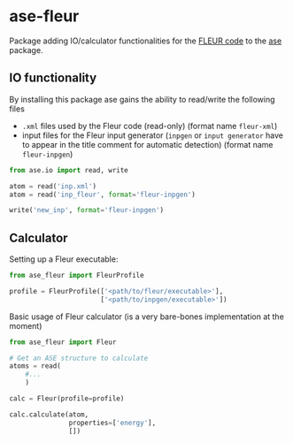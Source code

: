 # ase-fleur
Package adding IO/calculator functionalities for the [FLEUR code](https://www.flapw.de) to the [ase](https://www.pypi.org/project/ase) package.

## IO functionality

By installing this package ase gains the ability to read/write the following files

- ``.xml`` files used by the Fleur code (read-only) (format name ``fleur-xml``)
- input files for the Fleur input generator (``inpgen`` or ``input generator`` have to appear in the title comment for automatic detection) (format name ``fleur-inpgen``)

```python
from ase.io import read, write

atom = read('inp.xml')
atom = read('inp_fleur', format='fleur-inpgen')

write('new_inp', format='fleur-inpgen')
```

## Calculator

Setting up a Fleur executable:
```python
from ase_fleur import FleurProfile

profile = FleurProfile(['<path/to/fleur/executable>'],
                       ['<path/to/inpgen/executable>'])
```

Basic usage of Fleur calculator (is a very bare-bones implementation at the moment)

```python
from ase_fleur import Fleur

# Get an ASE structure to calculate
atoms = read(
    #...
    )

calc = Fleur(profile=profile)

calc.calculate(atom,
               properties=['energy'],
               [])
```